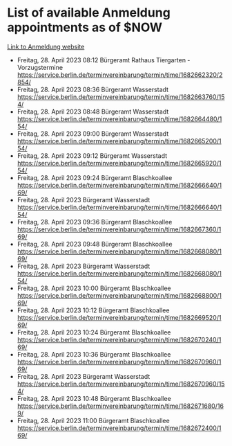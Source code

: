 # List of available Anmeldung appointments as of $NOW
[Link to Anmeldung website](https://service.berlin.de/terminvereinbarung/termin/tag.php?termin=1&anliegen[]=120686&dienstleisterlist=122210,122217,327316,122219,327312,122227,327314,122231,327346,122243,327348,122254,122252,329742,122260,329745,122262,329748,122271,327278,122273,327274,122277,327276,330436,122280,327294,122282,327290,122284,327292,122291,327270,122285,327266,122286,327264,122296,327268,150230,329760,122297,327286,122294,327284,122312,329763,122314,329775,122304,327330,122311,327334,122309,327332,317869,122281,327352,122279,329772,122283,122276,327324,122274,327326,122267,329766,122246,327318,122251,327320,122257,327322,122208,327298,122226,327300&herkunft=http%3A%2F%2Fservice.berlin.de%2Fdienstleistung%2F120686%2F)
- Freitag, 28. April 2023 08:12 Bürgeramt Rathaus Tiergarten - Vorzugstermine https://service.berlin.de/terminvereinbarung/termin/time/1682662320/2854/
- Freitag, 28. April 2023 08:36 Bürgeramt Wasserstadt https://service.berlin.de/terminvereinbarung/termin/time/1682663760/154/
- Freitag, 28. April 2023 08:48 Bürgeramt Wasserstadt https://service.berlin.de/terminvereinbarung/termin/time/1682664480/154/
- Freitag, 28. April 2023 09:00 Bürgeramt Wasserstadt https://service.berlin.de/terminvereinbarung/termin/time/1682665200/154/
- Freitag, 28. April 2023 09:12 Bürgeramt Wasserstadt https://service.berlin.de/terminvereinbarung/termin/time/1682665920/154/
- Freitag, 28. April 2023 09:24 Bürgeramt Blaschkoallee https://service.berlin.de/terminvereinbarung/termin/time/1682666640/169/
- Freitag, 28. April 2023  Bürgeramt Wasserstadt https://service.berlin.de/terminvereinbarung/termin/time/1682666640/154/
- Freitag, 28. April 2023 09:36 Bürgeramt Blaschkoallee https://service.berlin.de/terminvereinbarung/termin/time/1682667360/169/
- Freitag, 28. April 2023 09:48 Bürgeramt Blaschkoallee https://service.berlin.de/terminvereinbarung/termin/time/1682668080/169/
- Freitag, 28. April 2023  Bürgeramt Wasserstadt https://service.berlin.de/terminvereinbarung/termin/time/1682668080/154/
- Freitag, 28. April 2023 10:00 Bürgeramt Blaschkoallee https://service.berlin.de/terminvereinbarung/termin/time/1682668800/169/
- Freitag, 28. April 2023 10:12 Bürgeramt Blaschkoallee https://service.berlin.de/terminvereinbarung/termin/time/1682669520/169/
- Freitag, 28. April 2023 10:24 Bürgeramt Blaschkoallee https://service.berlin.de/terminvereinbarung/termin/time/1682670240/169/
- Freitag, 28. April 2023 10:36 Bürgeramt Blaschkoallee https://service.berlin.de/terminvereinbarung/termin/time/1682670960/169/
- Freitag, 28. April 2023  Bürgeramt Wasserstadt https://service.berlin.de/terminvereinbarung/termin/time/1682670960/154/
- Freitag, 28. April 2023 10:48 Bürgeramt Blaschkoallee https://service.berlin.de/terminvereinbarung/termin/time/1682671680/169/
- Freitag, 28. April 2023 11:00 Bürgeramt Blaschkoallee https://service.berlin.de/terminvereinbarung/termin/time/1682672400/169/

